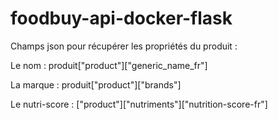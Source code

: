 # foodbuy-api-docker-flask

Champs json pour récupérer les propriétés du produit :

Le nom : produit["product"]["generic_name_fr"]

La marque : produit["product"]["brands"]

Le nutri-score : ["product"]["nutriments"]["nutrition-score-fr"]
